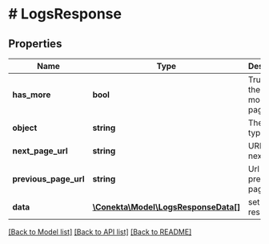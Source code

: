 # # LogsResponse

## Properties

Name | Type | Description | Notes
------------ | ------------- | ------------- | -------------
**has_more** | **bool** | True, if there are more pages. | [optional] [readonly]
**object** | **string** | The object type | [optional] [readonly]
**next_page_url** | **string** | URL of the next page. | [optional]
**previous_page_url** | **string** | Url of the previous page. | [optional]
**data** | [**\Conekta\Model\LogsResponseData[]**](LogsResponseData.md) | set to page results. | [optional]

[[Back to Model list]](../../README.md#models) [[Back to API list]](../../README.md#endpoints) [[Back to README]](../../README.md)

